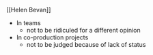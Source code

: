 [[Helen Bevan]]
- In teams
	- not to be ridiculed for a different opinion
- In co-production projects
	- not to be judged because of lack of status